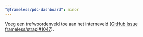 ```yaml
---
"@frameless/pdc-dashboard": minor
---
```


Voeg een trefwoordenveld toe aan het interneveld ([GitHub Issue frameless/strapi#1047](https://github.com/frameless/strapi/issues/1047)).
